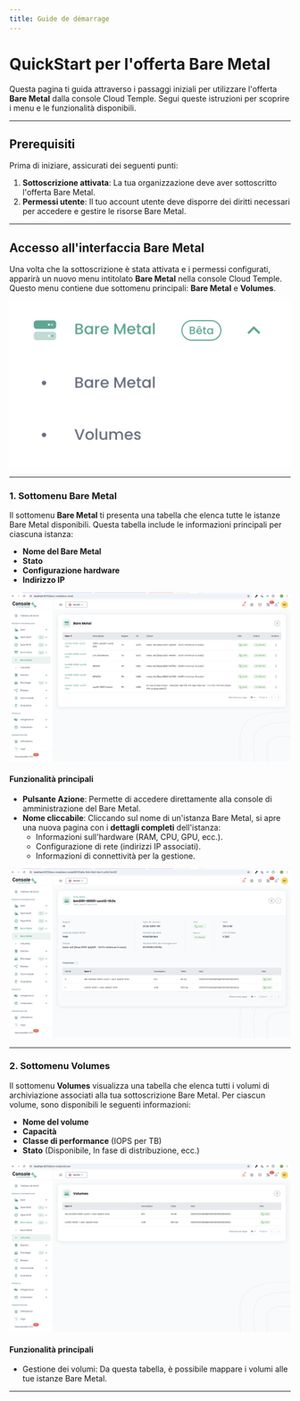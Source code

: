```yaml
---
title: Guide de démarrage
---
```


# QuickStart per l'offerta Bare Metal

Questa pagina ti guida attraverso i passaggi iniziali per utilizzare l'offerta **Bare Metal** dalla console Cloud Temple. Segui queste istruzioni per scoprire i menu e le funzionalità disponibili.

---

## Prerequisiti
Prima di iniziare, assicurati dei seguenti punti:
1. **Sottoscrizione attivata**: La tua organizzazione deve aver sottoscritto l'offerta Bare Metal.
2. **Permessi utente**: Il tuo account utente deve disporre dei diritti necessari per accedere e gestire le risorse Bare Metal.

---

## Accesso all'interfaccia Bare Metal

Una volta che la sottoscrizione è stata attivata e i permessi configurati, apparirà un nuovo menu intitolato **Bare Metal** nella console Cloud Temple. Questo menu contiene due sottomenu principali: **Bare Metal** e **Volumes**.

![](images/shiva_bare-metal_menu.png)

---

### 1. Sottomenu **Bare Metal**

Il sottomenu **Bare Metal** ti presenta una tabella che elenca tutte le istanze Bare Metal disponibili. Questa tabella include le informazioni principali per ciascuna istanza:
- **Nome del Bare Metal**
- **Stato**
- **Configurazione hardware**
- **Indirizzo IP**

![](images/shiva_bare-metal_list.png)

#### Funzionalità principali
- **Pulsante Azione**: Permette di accedere direttamente alla console di amministrazione del Bare Metal.
- **Nome cliccabile**: Cliccando sul nome di un'istanza Bare Metal, si apre una nuova pagina con i **dettagli completi** dell'istanza:
  - Informazioni sull'hardware (RAM, CPU, GPU, ecc.).
  - Configurazione di rete (indirizzi IP associati).
  - Informazioni di connettività per la gestione.

![](images/shiva_bare-metal_details.png)


---

### 2. Sottomenu **Volumes**

Il sottomenu **Volumes** visualizza una tabella che elenca tutti i volumi di archiviazione associati alla tua sottoscrizione Bare Metal. Per ciascun volume, sono disponibili le seguenti informazioni:
- **Nome del volume**
- **Capacità**
- **Classe di performance** (IOPS per TB)
- **Stato** (Disponibile, In fase di distribuzione, ecc.)

![](images/shiva_bare-metal_storagelist.png)


#### Funzionalità principali
- Gestione dei volumi: Da questa tabella, è possibile mappare i volumi alle tue istanze Bare Metal.

---